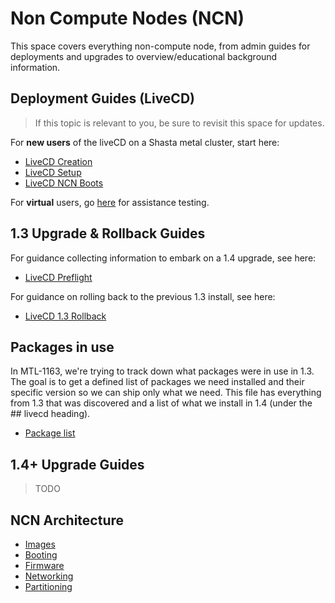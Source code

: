 # Non Compute Nodes (NCN)

This space covers everything non-compute node, from admin guides for deployments and upgrades
to overview/educational background information.

## Deployment Guides (LiveCD)

> If this topic is relevant to you, be sure to revisit this space for
> updates.

For **new users** of the liveCD on a Shasta metal cluster, start here:

* [LiveCD Creation](05-LIVECD-CREATION.md)
* [LiveCD Setup](06-LIVECD-SETUP.md)
* [LiveCD NCN Boots](07-LIVECD-NCN-BOOTS.md)

For **virtual** users, go [here](https://connect.us.cray.com/confluence/display/MTL/Shasta+Pre-install+Toolkit+Image%3A+Building+and+Booting) for assistance testing.

## 1.3 Upgrade & Rollback Guides

For guidance collecting information to embark on a 1.4 upgrade, see here:
* [LiveCD Preflight](10-LIVECD-PREFLIGHT.md)

For guidance on rolling back to the previous 1.3 install, see here:
* [LiveCD 1.3 Rollback](13-LIVECD-1.3-ROLLBACK.md)

## Packages in use

In MTL-1163, we're trying to track down what packages were in use in 1.3.  The goal is to get a defined list of packages we need installed and their specific version so we can ship only what we need.  This file has everything from 1.3 that was discovered and a list of what we install in 1.4 (under the ## livecd heading).

* [Package list](200-PACKAGES.md)

## 1.4+ Upgrade Guides

> TODO

## NCN Architecture

* [Images](100-IMAGES.md)
* [Booting](101-BOOTING.md)
* [Firmware](102-FIRMWARE.md)
* [Networking](103-NETWORKING.md)
* [Partitioning](104-PARTITIONING.md)
